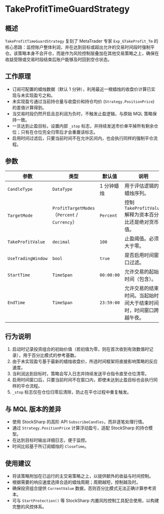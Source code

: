 # TakeProfitTimeGuardStrategy

## 概述

`TakeProfitTimeGuardStrategy` 复刻了 MetaTrader 专家 `Exp_GTakeProfit_Tm` 的核心思路：监控账户整体利润，并在达到目标或超出允许的交易时间段时强制平仓。该策略本身不会开仓，而是作为风险控制层叠加在其他交易策略之上，确保在收益受限或交易时段结束后账户能够及时回到空仓状态。

## 工作原理

- 订阅可配置的蜡烛数据（默认 1 分钟），利用最近一根蜡烛的收盘价计算已实现与未实现盈亏之和。
- 未实现盈亏通过当前持仓量与收盘价和持仓均价 (`Strategy.PositionPrice`) 的差值计算得到。
- 当交易时段仍然开启且总利润为负时，不触发止盈逻辑，与原始 MQL 策略保持一致。
- 一旦达到止盈目标，设置内部 `_stop` 标志，并持续发送市价单平掉所有剩余仓位；只有在仓位完全归零后才会重置该标志。
- 启用时间过滤后，只要当前时间不在允许区间内，也会执行同样的强制平仓流程。

## 参数

| 参数 | 类型 | 默认值 | 说明 |
|------|------|--------|------|
| `CandleType` | `DataType` | 1 分钟蜡烛 | 用于评估逻辑的蜡烛序列。 |
| `TargetMode` | `ProfitTargetModes`（`Percent` / `Currency`） | `Percent` | 控制 `TakeProfitValue` 解释为资本百分比还是绝对货币值。 |
| `TakeProfitValue` | `decimal` | `100` | 止盈阈值。必须大于零。 |
| `UseTradingWindow` | `bool` | `true` | 是否启用时间窗口过滤。 |
| `StartTime` | `TimeSpan` | `00:00:00` | 允许交易的起始时间（包含）。 |
| `EndTime` | `TimeSpan` | `23:59:00` | 允许交易的结束时间。当起始时间大于结束时间时，时间窗口跨越午夜。 |

## 行为说明

1. 启动时记录投资组合的初始价值（若初值为零，则在首次收到有效数值时记录），用于百分比模式的参考基数。
2. 由于未实现盈亏基于最新的蜡烛收盘价，所选时间框架将直接影响策略的反应速度。
3. 当利润达到目标时，策略会写入日志并持续发送平仓指令直至仓位清零。
4. 启用时间窗口后，只要当前时间不在窗口内，即使未达到止盈目标也会执行同样的平仓流程。
5. `_stop` 标志仅在仓位归零后清除，防止在平仓过程中重复触发。

## 与 MQL 版本的差异

- 使用 StockSharp 的高阶 API `SubscribeCandles`，而非逐笔处理行情。
- 通过 `Strategy.PositionPrice` 计算浮动盈亏，适配 StockSharp 的持仓模型。
- 在达到目标时输出详细日志，便于监控。
- 时间比较基于所订阅蜡烛的 `CloseTime`。

## 使用建议

- 将该策略附加在已运行的主交易策略之上，以提供额外的收益与时间控制。
- 根据需要的响应速度选择合适的蜡烛周期；周期越短，控制越及时。
- 确保投资组合提供 `CurrentValue` 数据，否则百分比模式无法正确计算参考资本。
- 可与 `StartProtection()` 等 StockSharp 内置风险控制工具配合使用，以构建完整的风控体系。
